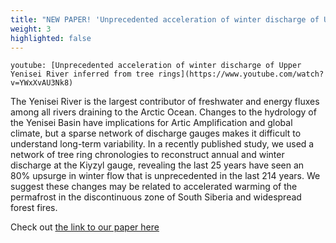 ```yaml
---
title: "NEW PAPER! 'Unprecedented acceleration of winter discharge of Upper Yenisei River inferred from tree rings'"
weight: 3
highlighted: false
---
```


`youtube: [Unprecedented acceleration of winter discharge of Upper Yenisei River inferred from tree rings](https://www.youtube.com/watch?v=YWxXvAU3Nk8)`

The Yenisei River is the largest contributor of freshwater and energy fluxes among all rivers draining to the Arctic Ocean. Changes to the hydrology of the Yenisei Basin have implications for Artic Amplification and global climate, but a sparse network of discharge gauges makes it difficult to understand long-term variability. In a recently published study, we used a network of tree ring chronologies to reconstruct annual and winter discharge at the Kiyzyl gauge, revealing the last 25 years have seen an 80% upsurge in winter flow that is unprecedented in the last 214 years. We suggest these changes may be related to accelerated warming of the permafrost in the discontinuous zone of South Siberia and widespread forest fires. 

Check out [the link to our paper here](https://iopscience.iop.org/article/10.1088/1748-9326/ac3e20/pdf#:~:text=Tree%2Dring%20data%20from%20the,River%20track%20seasonal%20river%20discharge.&text=The%20winter%20discharge%20upsurge%20of,drive%20the%20winter%20flow%20upsurge)